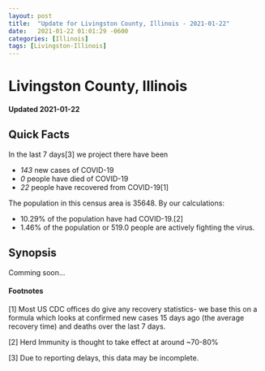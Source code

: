 ```yaml
---
layout: post
title:  "Update for Livingston County, Illinois - 2021-01-22"
date:   2021-01-22 01:01:29 -0600
categories: [Illinois]
tags: [Livingston-Illinois]
---
```


# Livingston County, Illinois
#### Updated 2021-01-22

## Quick Facts

In the last 7 days[3] we project there have been
- *143* new cases of COVID-19
- *0* people have died of COVID-19
- *22* people have recovered from COVID-19[1]

The population in this census area is 35648. By our calculations:
- 10.29% of the population have had COVID-19.[2]
- 1.46% of the population or 519.0 people are actively fighting the virus.

## Synopsis

Comming soon...


#### Footnotes

[1] Most US CDC offices do give any recovery statistics- we base this on a formula which looks at confirmed new cases
15 days ago (the average recovery time) and deaths over the last 7 days.

[2] Herd Immunity is thought to take effect at around ~70-80%

[3] Due to reporting delays, this data may be incomplete.
 
    